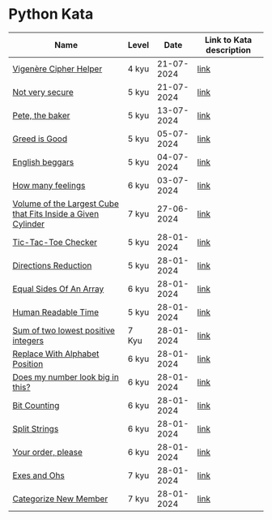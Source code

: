 # Python Kata

| Name  | Level | Date  | Link to Kata description
|-------|-------|-------|-------------------------
| [Vigenère Cipher Helper](/Python/VigenereCipherHelper.py) | 4 kyu | 21-07-2024 | [link](https://www.codewars.com/kata/52d1bd3694d26f8d6e0000d3)
| [Not very secure](/Python/NotVerySecure.py) | 5 kyu | 21-07-2024 | [link](https://www.codewars.com/kata/526dbd6c8c0eb53254000110) 
| [Pete, the baker](/Python/PeteTheBaker.py) | 5 kyu | 13-07-2024 | [link](https://www.codewars.com/kata/525c65e51bf619685c000059) 
| [Greed is Good](/Python/GreedIsGood.py) | 5 kyu | 05-07-2024 | [link](https://www.codewars.com/kata/5270d0d18625160ada0000e4)
| [English beggars](/Python/EnglishBeggars.py) | 5 kyu | 04-07-2024 | [link](https://www.codewars.com/kata/59590976838112bfea0000fa)
| [How many feelings](/Python/HowManyFeelings.py) | 6 kyu | 03-07-2024 | [link](https://www.codewars.com/kata/5a33ec23ee1aaebecf000130)
| [Volume of the Largest Cube that Fits Inside a Given Cylinder](/Python/VolumeOfTheLargestCubeThatFitsInsideAGivenCylinder.py) | 7 kyu | 27-06-2024 | [link](https://www.codewars.com/kata/581e09652228a337c20001ac)
| [Tic-Tac-Toe Checker](/Python/TicTacToeChecker.py) | 5 kyu | 28-01-2024 | [link](https://www.codewars.com/kata/525caa5c1bf619d28c000335)
| [Directions Reduction](/Python/DirectionsReduction.py) | 5 kyu | 28-01-2024 | [link](https://www.codewars.com/kata/550f22f4d758534c1100025a)
| [Equal Sides Of An Array](/Python/EqualSidesOfAnArray.py) | 6 kyu | 28-01-2024 | [link](https://www.codewars.com/kata/5679aa472b8f57fb8c000047)
| [Human Readable Time](/Python/HumanReadableTime.py) | 5 kyu | 28-01-2024 | [link](https://www.codewars.com/kata/52685f7382004e774f0001f7)
| [Sum of two lowest positive integers](/Python/SumOfTwoLowestPositiveIntegers.py) | 7 Kyu | 28-01-2024 | [link](https://www.codewars.com/kata/558fc85d8fd1938afb000014)
| [Replace With Alphabet Position](/Python/ReplaceWithAlphabetPosition.py) | 6 kyu | 28-01-2024 | [link](https://www.codewars.com/kata/546f922b54af40e1e90001da)
| [Does my number look big in this?](/Python/DoesMyNumberLookBigInThis.py) | 6 kyu | 28-01-2024 | [link](https://www.codewars.com/kata/5287e858c6b5a9678200083c)
| [Bit Counting](/Python/BitCounting.py) | 6 kyu | 28-01-2024 | [link](https://www.codewars.com/kata/526571aae218b8ee490006f4)
| [Split Strings](/Python/SplitStrings.py) | 6 kyu | 28-01-2024 | [link](https://www.codewars.com/kata/515de9ae9dcfc28eb6000001)
| [Your order, please](/Python/YourOrderPlease.py) | 6 kyu | 28-01-2024 | [link](https://www.codewars.com/kata/55c45be3b2079eccff00010f)
| [Exes and Ohs](/Python/ExesAndOhs.py) | 7 kyu | 28-01-2024 | [link](https://www.codewars.com/kata/55908aad6620c066bc00002a)
| [Categorize New Member](/Python/CategorizeNewMember.py) | 7 kyu | 28-01-2024 | [link](https://www.codewars.com/kata/5502c9e7b3216ec63c0001aa)